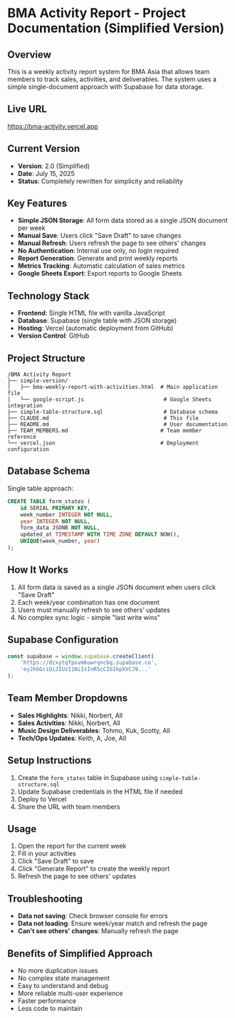 # BMA Activity Report - Project Documentation (Simplified Version)

## Overview
This is a weekly activity report system for BMA Asia that allows team members to track sales, activities, and deliverables. The system uses a simple single-document approach with Supabase for data storage.

## Live URL
https://bma-activity.vercel.app

## Current Version
- **Version**: 2.0 (Simplified)
- **Date**: July 15, 2025
- **Status**: Completely rewritten for simplicity and reliability

## Key Features
- **Simple JSON Storage**: All form data stored as a single JSON document per week
- **Manual Save**: Users click "Save Draft" to save changes
- **Manual Refresh**: Users refresh the page to see others' changes
- **No Authentication**: Internal use only, no login required
- **Report Generation**: Generate and print weekly reports
- **Metrics Tracking**: Automatic calculation of sales metrics
- **Google Sheets Export**: Export reports to Google Sheets

## Technology Stack
- **Frontend**: Single HTML file with vanilla JavaScript
- **Database**: Supabase (single table with JSON storage)
- **Hosting**: Vercel (automatic deployment from GitHub)
- **Version Control**: GitHub

## Project Structure
```
/BMA Activity Report
├── simple-version/
│   ├── bma-weekly-report-with-activities.html  # Main application file
│   └── google-script.js                         # Google Sheets integration
├── simple-table-structure.sql                   # Database schema
├── CLAUDE.md                                    # This file
├── README.md                                    # User documentation
├── TEAM_MEMBERS.md                             # Team member reference
└── vercel.json                                 # Deployment configuration
```

## Database Schema
Single table approach:
```sql
CREATE TABLE form_states (
    id SERIAL PRIMARY KEY,
    week_number INTEGER NOT NULL,
    year INTEGER NOT NULL,
    form_data JSONB NOT NULL,
    updated_at TIMESTAMP WITH TIME ZONE DEFAULT NOW(),
    UNIQUE(week_number, year)
);
```

## How It Works
1. All form data is saved as a single JSON document when users click "Save Draft"
2. Each week/year combination has one document
3. Users must manually refresh to see others' updates
4. No complex sync logic - simple "last write wins"

## Supabase Configuration
```javascript
const supabase = window.supabase.createClient(
    'https://dzxytqfpxvmkuwrqncbq.supabase.co',
    'eyJhbGciOiJIUzI1NiIsInR5cCI6IkpXVCJ9...'
);
```

## Team Member Dropdowns
- **Sales Highlights**: Nikki, Norbert, All
- **Sales Activities**: Nikki, Norbert, All
- **Music Design Deliverables**: Tohmo, Kuk, Scotty, All
- **Tech/Ops Updates**: Keith, A, Joe, All

## Setup Instructions
1. Create the `form_states` table in Supabase using `simple-table-structure.sql`
2. Update Supabase credentials in the HTML file if needed
3. Deploy to Vercel
4. Share the URL with team members

## Usage
1. Open the report for the current week
2. Fill in your activities
3. Click "Save Draft" to save
4. Click "Generate Report" to create the weekly report
5. Refresh the page to see others' updates

## Troubleshooting
- **Data not saving**: Check browser console for errors
- **Data not loading**: Ensure week/year match and refresh the page
- **Can't see others' changes**: Manually refresh the page

## Benefits of Simplified Approach
- No more duplication issues
- No complex state management
- Easy to understand and debug
- More reliable multi-user experience
- Faster performance
- Less code to maintain